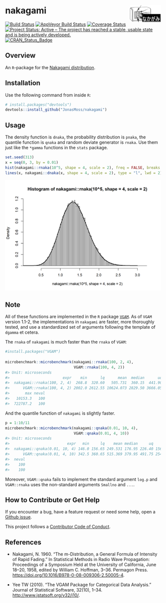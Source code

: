 
<!-- README.md is generated from README.Rmd. Please edit that file -->

# nakagami <img src="man/figures/logo.png" align="right" width="100" height="53.4" />

[![Build
Status](https://travis-ci.com/JonasMoss/nakagami.svg?branch=master)](https://travis-ci.com/JonasMoss/nakagami)
[![AppVeyor Build
Status](https://ci.appveyor.com/api/projects/status/github/JonasMoss/nakagami?branch=master&svg=true)](https://ci.appveyor.com/project/JonasMoss/nakagami)
[![Coverage
Status](https://codecov.io/gh/JonasMoss/nakagami/branch/master/graph/badge.svg)](https://codecov.io/gh/JonasMoss/nakagami?branch=master)
[![Project Status: Active – The project has reached a stable, usable
state and is being actively
developed.](https://www.repostatus.org/badges/latest/active.svg)](https://www.repostatus.org/#active)
[![CRAN\_Status\_Badge](https://www.r-pkg.org/badges/version/nakagami)](https://cran.r-project.org/package=nakagami)

## Overview

An `R`-package for the [Nakagami
distribution](https://en.wikipedia.org/wiki/Nakagami_distribution).

## Installation

Use the following command from inside `R`:

``` r
# install.packages("devtools")
devtools::install_github("JonasMoss/nakagami")
```

## Usage

The density function is `dnaka`, the probability distribution is
`pnaka`, the quantile function is `qnaka` and random deviate generator
is `rnaka`. Use them just like the `*gamma` functions in the `stats`
package.

``` r
set.seed(313)
x = seq(0, 3, by = 0.01)
hist(nakagami::rnaka(10^5, shape = 4, scale = 2), freq = FALSE, breaks = "FD")
lines(x, nakagami::dnaka(x, shape = 4, scale = 2), type = "l", lwd = 2)
```

<img src="man/figures/README-unnamed-chunk-2-1.png" width="750px" />

## Note

All of these functions are implemented in the `R` package
[`VGAM`](https://cran.r-project.org/package=VGAM). As of `VGAM` version
1.1-2, the implementations in `nakagami` are faster, more thoroughly
tested, and use a standardized set of arguments following the template
of `dgamma` et cetera.

The `rnaka` of `nakagami` is much faster than the `rnaka` of `VGAM`:

``` r
#install.packages("VGAM")

microbenchmark::microbenchmark(nakagami::rnaka(100, 2, 4), 
                               VGAM::rnaka(100, 4, 2))
#> Unit: microseconds
#>                        expr    min      lq      mean  median      uq
#>  nakagami::rnaka(100, 2, 4)  268.8  320.60   505.731  360.15  441.90
#>      VGAM::rnaka(100, 4, 2) 2002.0 2612.55 10624.073 2829.50 3666.05
#>       max neval
#>   10153.3   100
#>  722787.2   100
```

And the quantile function of `nakagami` is slightly faster.

``` r
p = 1:10/11
microbenchmark::microbenchmark(nakagami::qnaka(0.01, 10, 4), 
                               VGAM::qnaka(0.01, 4, 10))
#> Unit: microseconds
#>                          expr   min     lq    mean median     uq    max
#>  nakagami::qnaka(0.01, 10, 4) 146.0 156.65 249.531 176.95 226.40 1568.9
#>      VGAM::qnaka(0.01, 4, 10) 342.5 360.65 515.369 379.95 491.75 2549.7
#>  neval
#>    100
#>    100
```

Moreover, `VGAM::qnaka` fails to implement the standard argument `log.p`
and `VGAM::rnaka` uses the non-standard arguments `Smallno` and `...`.

## How to Contribute or Get Help

If you encounter a bug, have a feature request or need some help, open a
[Github issue](https://github.com/JonasMoss/nakagami/issues).

This project follows a [Contributor Code of
Conduct](https://www.contributor-covenant.org/version/1/4/code-of-conduct.html).

## References

  - Nakagami, N. 1960. “The m-Distribution, a General Formula of
    Intensity of Rapid Fading.” In Statistical Methods in Radio Wave
    Propagation: Proceedings of a Symposium Held at the University of
    California, June 18–20, 1958, edited by William C. Hoffman, 3–36.
    Permagon Press.
    <https://doi.org/10.1016/B978-0-08-009306-2.50005-4>.

  - Yee TW (2010). “The VGAM Package for Categorical Data Analysis.”
    Journal of Statistical Software, 32(10), 1–34.
    <http://www.jstatsoft.org/v32/i10/>.
